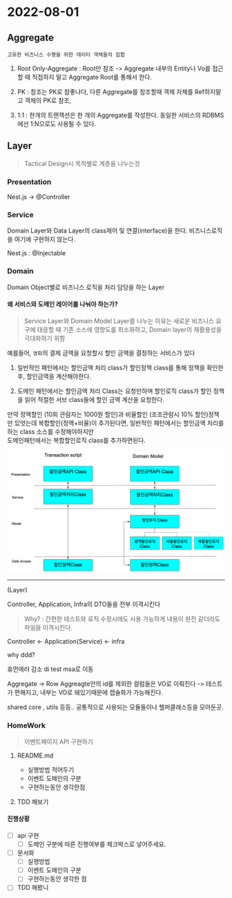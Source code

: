 # 2022-08-01

## Aggregate

`고유한 비즈니스 수행을 위한 데이터 객체들의 집합`

1. Root Only-Aggregate : Root만 참조 -> Aggregate 내부의 Entity나 Vo를 접근할 때 직접하지 말고 Aggregate Root를 통해서 한다.

2. PK : 참조는 PK로 참좋나다, 다른 Aggregate를 참조할때 객체 자체를 Ref하지말고 객체의 PK로 참조,

3. 1:1 : 한개의 트랜잭션은 한 개의 Aggregate를 작성한다.
동일한 서비스의 RDBMS에선 1:N으로도 사용될 수 있다.


## Layer

> Tactical Design시 목적별로 계층을 나누는것

### Presentation 

Nest.js -> @Controller

### Service

Domain Layer와 Data Layer의 class제어 및 연결(interface)을 한다. 비즈니스로직을 여기에 구현하지 않는다.

Nest.js : @Injectable

### Domain

Domain Object별로 비즈니스 로직을 처리 담당을 하는 Layer

#### 왜 서비스와 도메인 레이어를 나눠야 하는가?

> Service Layer와 Domain Model Layer를 나누는 이유는
새로운 비즈니스 요구에 대응할 때 기존 소스에 영향도를 최소화하고, Domain layer의 재활용성을 극대화하기 위함

예를들어, `영화`의 결제 금액을 요청할시 할인 금액을 결정하는 서비스가 있다

1. 일반적인 패턴에서는 할인금액 처리 class가 할인정책 class를 통해 정책을 확인한 후, 할인금액을 계산해야한다.

2. 도메인 패턴에서는 할인금액 처리 Class는 요청만하며 할인로직 class가 할인 정책을 읽어 적절한 서브 class들에 할인 금액 계산을 요청한다.

만약 정액할인 (10회 관람자는 1000원 할인)과 비율할인 (조조관람시 10% 할인)정책만 있엇는데 복합할인(정액+비율)이 추가된다면,
일반적인 패턴에서는 할인금액 처리를 하는 class 소스를 수정해야하지만  
도메인패턴에서는 복합할인로직 class를 추가하면된다.

![DDD_Layer](/asset/image/ddd_layer.png)


<hr>

(Layer)

Controller, Application, Infra의 DTO들을 전부 이격시킨다
> Why? : 간편한 테스트와 로직 수정시에도 사용 가능하게
내용이 완전 같더라도 파일을 이격시킨다.


Controller <- Application(Service) <- infra

why ddd?

휴먼에러 감소
di
test
msa로 이동

Aggregate -> Row 
Aggreagte안의 id를 제외한 컬럼들은 VO로 이뤄진다
-> 테스트가 편해지고, 내부는 VO로 돼있기때문에 캡슐화가 가능해진다.

shared
core , utils 등등.. 공통적으로 사용되는 모듈들이나 헬퍼클래스등을 모아둔곳.


### HomeWork

> 이벤트페이지 API 구현하기

1. README.md
    - 실행방법 적어두기
    - 이벤트 도메인의 구분
    - 구현하는동안 생각한점

2. TDD 해보기

#### 진행상황

- [ ] api 구현
    - [ ] 도메인 구분에 따른 진행여부를 체크박스로 넣어주세요.
- [ ] 문서화
    - [ ] 실행방법
    - [ ] 이벤트 도메인의 구분
    - [ ] 구현하는동안 생각한 점
- [ ] TDD 해봤니
